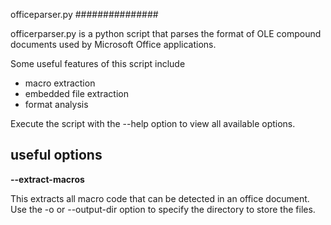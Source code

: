 officeparser.py
###############

officerparser.py is a python script that parses the format of OLE compound documents used by Microsoft Office applications.

Some useful features of this script include
 * macro extraction
 * embedded file extraction
 * format analysis

Execute the script with the --help option to view all available options.

## useful options

__--extract-macros__

This extracts all macro code that can be detected in an office document.  Use the -o or --output-dir option to specify the directory to store the files.
    
